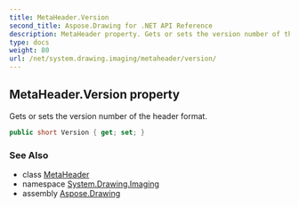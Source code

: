 ```yaml
---
title: MetaHeader.Version
second_title: Aspose.Drawing for .NET API Reference
description: MetaHeader property. Gets or sets the version number of the header format
type: docs
weight: 80
url: /net/system.drawing.imaging/metaheader/version/
---
```

## MetaHeader.Version property

Gets or sets the version number of the header format.

```csharp
public short Version { get; set; }
```

### See Also

* class [MetaHeader](../)
* namespace [System.Drawing.Imaging](../../metaheader/)
* assembly [Aspose.Drawing](../../../)


